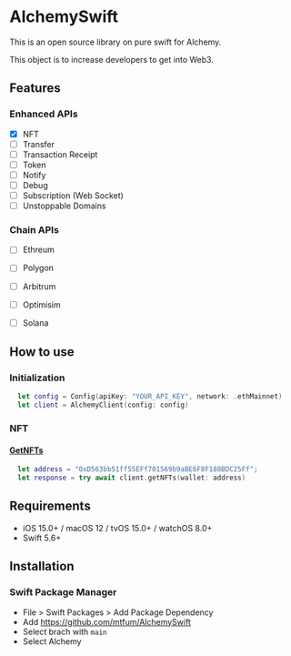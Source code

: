 # AlchemySwift

This is an open source library on pure swift for Alchemy.

This object is to increase developers to get into Web3.

## Features

### Enhanced APIs
- [x] NFT
- [ ] Transfer
- [ ] Transaction Receipt
- [ ] Token
- [ ] Notify
- [ ] Debug
- [ ] Subscription (Web Socket)
- [ ] Unstoppable Domains

### Chain APIs
- [ ] Ethreum
- [ ] Polygon
- [ ] Arbitrum
- [ ] Optimisim
- [ ] Solana



## How to use

### Initialization

```swift
  let config = Config(apiKey: "YOUR_API_KEY", network: .ethMainnet)
  let client = AlchemyClient(config: config)
```

### NFT

#### [GetNFTs](https://docs.alchemy.com/alchemy/enhanced-apis/nft-api/getnfts)

```swift
  let address = "0xD563bb51ff55EFf701569b9aBE6F8F188BDC25Ff";
  let response = try await client.getNFTs(wallet: address)
``` 

## Requirements

- iOS 15.0+ / macOS 12 / tvOS 15.0+ / watchOS 8.0+
- Swift 5.6+

## Installation

### Swift Package Manager

- File > Swift Packages > Add Package Dependency
- Add https://github.com/mtfum/AlchemySwift
- Select brach with `main`
- Select Alchemy
